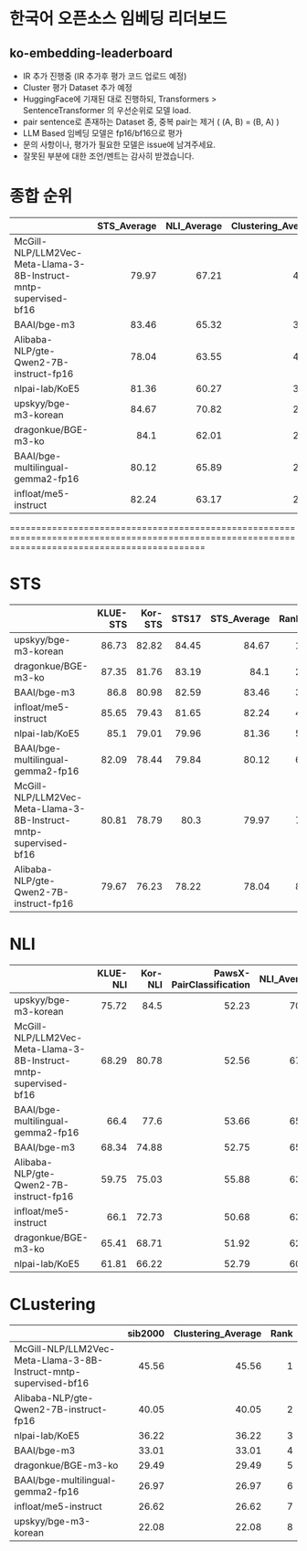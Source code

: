 
# 한국어 오픈소스 임베딩 리더보드
## ko-embedding-leaderboard

- IR 추가 진행중 (IR 추가후 평가 코드 업로드 예정)
- Cluster 평가 Dataset 추가 예정 
- HuggingFace에 기재된 대로 진행하되, Transformers > SentenceTransformer 의 우선순위로 모델 load.
- pair sentence로 존재하는 Dataset 중, 중복 pair는 제거 ( (A, B) = (B, A) )
- LLM Based 임베딩 모델은 fp16/bf16으로 평가
- 문의 사항이나, 평가가 필요한 모델은 issue에 남겨주세요.
- 잘못된 부분에 대한 조언/멘트는 감사히 받겠습니다.

# 종합 순위
|                                                                  |   STS_Average |   NLI_Average |   Clustering_Average |   Average |   Rank |
|:-----------------------------------------------------------------|--------------:|--------------:|---------------------:|----------:|-------:|
| McGill-NLP/LLM2Vec-Meta-Llama-3-8B-Instruct-mntp-supervised-bf16 |         79.97 |         67.21 |                45.56 |     64.25 |      1 |
| BAAI/bge-m3                                                      |         83.46 |         65.32 |                33.01 |     60.6  |      2 |
| Alibaba-NLP/gte-Qwen2-7B-instruct-fp16                           |         78.04 |         63.55 |                40.05 |     60.55 |      3 |
| nlpai-lab/KoE5                                                   |         81.36 |         60.27 |                36.22 |     59.28 |      4 |
| upskyy/bge-m3-korean                                             |         84.67 |         70.82 |                22.08 |     59.19 |      5 |
| dragonkue/BGE-m3-ko                                              |         84.1  |         62.01 |                29.49 |     58.53 |      6 |
| BAAI/bge-multilingual-gemma2-fp16                                |         80.12 |         65.89 |                26.97 |     57.66 |      7 |
| infloat/me5-instruct                                             |         82.24 |         63.17 |                26.62 |     57.34 |      8 |


=================================================================================================================================================

# STS
|                                                                  |   KLUE-STS |   Kor-STS |   STS17 |   STS_Average |   Rank |
|:-----------------------------------------------------------------|-----------:|----------:|--------:|--------------:|-------:|
| upskyy/bge-m3-korean                                             |      86.73 |     82.82 |   84.45 |         84.67 |      1 |
| dragonkue/BGE-m3-ko                                              |      87.35 |     81.76 |   83.19 |         84.1  |      2 |
| BAAI/bge-m3                                                      |      86.8  |     80.98 |   82.59 |         83.46 |      3 |
| infloat/me5-instruct                                             |      85.65 |     79.43 |   81.65 |         82.24 |      4 |
| nlpai-lab/KoE5                                                   |      85.1  |     79.01 |   79.96 |         81.36 |      5 |
| BAAI/bge-multilingual-gemma2-fp16                                |      82.09 |     78.44 |   79.84 |         80.12 |      6 |
| McGill-NLP/LLM2Vec-Meta-Llama-3-8B-Instruct-mntp-supervised-bf16 |      80.81 |     78.79 |   80.3  |         79.97 |      7 |
| Alibaba-NLP/gte-Qwen2-7B-instruct-fp16                           |      79.67 |     76.23 |   78.22 |         78.04 |      8 |


# NLI
|                                                                  |   KLUE-NLI |   Kor-NLI |   PawsX-PairClassification |   NLI_Average |   Rank |
|:-----------------------------------------------------------------|-----------:|----------:|---------------------------:|--------------:|-------:|
| upskyy/bge-m3-korean                                             |      75.72 |     84.5  |                      52.23 |         70.82 |      1 |
| McGill-NLP/LLM2Vec-Meta-Llama-3-8B-Instruct-mntp-supervised-bf16 |      68.29 |     80.78 |                      52.56 |         67.21 |      2 |
| BAAI/bge-multilingual-gemma2-fp16                                |      66.4  |     77.6  |                      53.66 |         65.89 |      3 |
| BAAI/bge-m3                                                      |      68.34 |     74.88 |                      52.75 |         65.32 |      4 |
| Alibaba-NLP/gte-Qwen2-7B-instruct-fp16                           |      59.75 |     75.03 |                      55.88 |         63.55 |      5 |
| infloat/me5-instruct                                             |      66.1  |     72.73 |                      50.68 |         63.17 |      6 |
| dragonkue/BGE-m3-ko                                              |      65.41 |     68.71 |                      51.92 |         62.01 |      7 |
| nlpai-lab/KoE5                                                   |      61.81 |     66.22 |                      52.79 |         60.27 |      8 |

# CLustering
|                                                                  |   sib2000 |   Clustering_Average |   Rank |
|:-----------------------------------------------------------------|----------:|---------------------:|-------:|
| McGill-NLP/LLM2Vec-Meta-Llama-3-8B-Instruct-mntp-supervised-bf16 |     45.56 |                45.56 |      1 |
| Alibaba-NLP/gte-Qwen2-7B-instruct-fp16                           |     40.05 |                40.05 |      2 |
| nlpai-lab/KoE5                                                   |     36.22 |                36.22 |      3 |
| BAAI/bge-m3                                                      |     33.01 |                33.01 |      4 |
| dragonkue/BGE-m3-ko                                              |     29.49 |                29.49 |      5 |
| BAAI/bge-multilingual-gemma2-fp16                                |     26.97 |                26.97 |      6 |
| infloat/me5-instruct                                             |     26.62 |                26.62 |      7 |
| upskyy/bge-m3-korean                                             |     22.08 |                22.08 |      8 |



